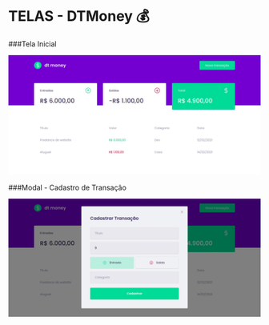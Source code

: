 # TELAS - DTMoney 💰

###Tela Inicial

<img src="./prints/dtmoney1.jpg">

###Modal - Cadastro de Transação

<img src="./prints/dtmoney2.jpg">